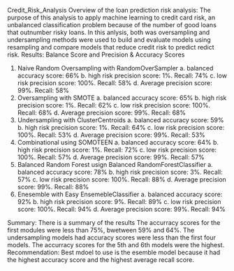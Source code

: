 Credit_Risk_Analysis
Overview of the loan prediction risk analysis:
The purpose of this analysis to apply machine learning to credit card risk, an unbalanced classification problem because of the number of good loans that outnumber risky loans. In this anlysis, both was oversampling and undersampling methods were used to build and evaluate models using resampling and compare models that reduce credit risk to predict redict risk.
Results:
Balance Score and Precision & Accuracy Scores
1. Naive Random Oversampling with RandomOverSampler
  a. balanced accuracy score: 66%
  b. high risk precision score: 1%. Recall: 74%
  c. low risk precision score: 100%. Recall: 58%
  d. Average precision score: 99%. Recall: 58%
2.  Oversampling with SMOTE
  a. balanced accuracy score: 65%
  b. high risk precision score: 1%. Recall: 62%
  c. low risk precision score: 100%. Recall: 68%
  d. Average precision score: 99%. Recall: 68%
3.  Undersampling  with ClusterCentroids
  a. balanced accuracy score: 59%
  b. high risk precision score: 1%. Recall: 64%
  c. low risk precision score: 100%. Recall: 53%
  d. Average precision score: 99%. Recall: 53%
4.  Combinational using SOMOTEEN
  a. balanced accuracy score: 64%
  b. high risk precision score: 1%. Recall: 72%
  c. low risk precision score: 100%. Recall: 57%
  d. Average precision score: 99%. Recall: 57%
5. Balanced Random Forest usign Balanced RandomForestClassifier
  a. balanced accuracy score: 78%
  b. high risk precision score: 3%. Recall: 57%
  c. low risk precision score: 100%. Recall: 88%
  d. Average precision score: 99%. Recall: 88%
6. Enesemble with Easy EnsemebleClassifier
  a. balanced accuracy score: 92%
  b. high risk precision score: 9%. Recall: 89%
  c. low risk precision score: 100%. Recall: 94%
  d. Average precision score: 99%. Recall: 94%


Summary:
There is a summary of the results
The accurracy scores for the first modules were less than 75%, bwetween 59% and 64%. The undersampling models had accuracy scores were less than the first four models. The accurracy scores for the 5th and 6th models were the highest.
Recommendation: 
Best mdoel to use is the esemble model because it had the highest accuracy score and the highest average recall score. 
